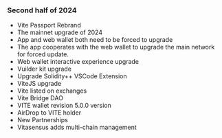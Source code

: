 
### Second half of 2024

- Vite Passport Rebrand
- The mainnet upgrade of 2024 
- App and web wallet both need to be forced to upgrade
- The app cooperates with the web wallet to upgrade the main network for forced update.
- Web wallet interactive experience upgrade
- Vuilder kit upgrade
- Upgrade Solidity++ VSCode Extension
- ViteJS upgrade
- Vite listed on exchanges
- Vite Bridge DAO
- VITE wallet revision 5.0.0 version
- AirDrop to VITE holder
- New Partnerships
- Vitasensus adds multi-chain management
